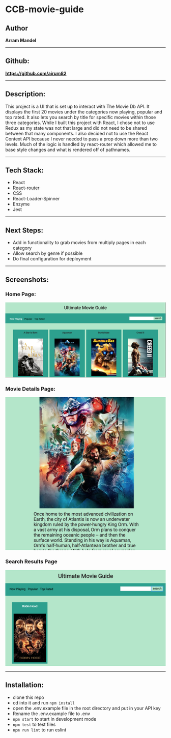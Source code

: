 # CCB-movie-guide
## Author
<strong>Arram Mandel</strong>
<hr>

## Github:
<strong>https://github.com/airum82</strong>
<hr>

## Description:
This project is a UI that is set up to interact with The Movie Db API. It displays the first 20 movies under the categories now playing, popular and top rated. It also lets you search by title for specific movies within those three categories. While I built this project with React, I chose not to use Redux as my state was not that large and did not need to be shared between that many components. I also decided not to use the React Context API because I never needed to pass a prop down more than two levels. Much of the logic is handled by react-router which allowed me to base style changes and what is rendered off of pathnames.
<hr>

## Tech Stack:
- React
- React-router
- CSS
- React-Loader-Spinner
- Enzyme
- Jest
<hr>

## Next Steps:
- Add in functionality to grab movies from multiply pages in each category
- Allow search by genre if possible
- Do final configuration for deployment
<hr>

## Screenshots:

### Home Page:
<img src="https://github.com/airum82/CCB-movie-guide/blob/master/Screen%20Shot%202019-02-01%20at%201.19.22%20PM.png" alt="the home page which shows now playing movies">
<h3>Movie Details Page:</h3>
<img src="https://github.com/airum82/CCB-movie-guide/blob/master/Screen%20Shot%202019-02-01%20at%201.20.05%20PM.png" alt="the movie details page which shows additional information about the movie">
<h3>Search Results Page</h3>
<img src="https://github.com/airum82/CCB-movie-guide/blob/master/Screen%20Shot%202019-02-01%20at%201.20.26%20PM.png" alt="the movie search results page">
<hr>

## Installation:
  - clone this repo
  - cd into it and run ```npm install```
  - open the .env.example file in the root directory and put in your API key
  - Rename the .env.example file to .env
  - ```npm start``` to start in development mode
  - ```npm test``` to test files
  - ```npm run lint``` to run eslint
